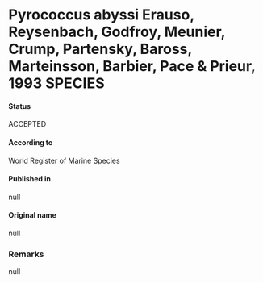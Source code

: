 Pyrococcus abyssi Erauso, Reysenbach, Godfroy, Meunier, Crump, Partensky, Baross, Marteinsson, Barbier, Pace & Prieur, 1993 SPECIES
=======

#### Status
ACCEPTED

#### According to
World Register of Marine Species

#### Published in
null

#### Original name
null

### Remarks
null